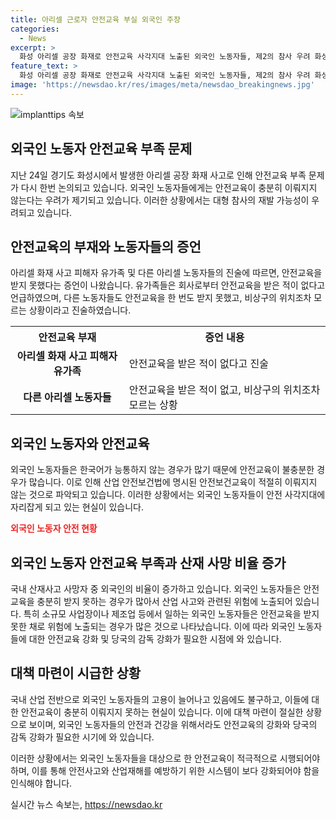 ```yaml
---
title: 아리셀 근로자 안전교육 부실 외국인 주장
categories:
  - News
excerpt: >
  화성 아리셀 공장 화재로 안전교육 사각지대 노출된 외국인 노동자들, 제2의 참사 우려 화성시 청사에서 열린 아리셀 화재 사고 유가족 기자회견에서 안전교육 미비를 지적한 사망자 유족과 동료들의 증언이 논란을 빚고 있다. 현장에서의 안전교육 부재와 외국인 노동자들의 어려움이 산업안전보건법의 미흡한 집행과 더불어 외국어로의 안전교육 부족이 또다시 대두되고 있다. 외국인 노동자들의 안전교육과 관리 강화에 대한 요구가 제기되고 있다.
feature_text: >
  화성 아리셀 공장 화재로 안전교육 사각지대 노출된 외국인 노동자들, 제2의 참사 우려 화성시 청사에서 열린 아리셀 화재 사고 유가족 기자회견에서 안전교육 미비를 지적한 사망자 유족과 동료들의 증언이 논란을 빚고 있다. 현장에서의 안전교육 부재와 외국인 노동자들의 어려움이 산업안전보건법의 미흡한 집행과 더불어 외국어로의 안전교육 부족이 또다시 대두되고 있다. 외국인 노동자들의 안전교육과 관리 강화에 대한 요구가 제기되고 있다.
image: 'https://newsdao.kr/res/images/meta/newsdao_breakingnews.jpg'
---
```


<p><img src="https://newsdao.kr/res/images/meta/newsdao_breakingnews.jpg" alt="implanttips 속보" /></p>

<h2 data-ke-size="size26">외국인 노동자 안전교육 부족 문제</h2>

<p data-ke-size="size16">지난 24일 경기도 화성시에서 발생한 아리셀 공장 화재 사고로 인해 안전교육 부족 문제가 다시 한번 논의되고 있습니다. 외국인 노동자들에게는 안전교육이 충분히 이뤄지지 않는다는 우려가 제기되고 있습니다. 이러한 상황에서는 대형 참사의 재발 가능성이 우려되고 있습니다.</p>

<h2 data-ke-size="size23">안전교육의 부재와 노동자들의 증언</h2>

<p data-ke-size="size16">아리셀 화재 사고 피해자 유가족 및 다른 아리셀 노동자들의 진술에 따르면, 안전교육을 받지 못했다는 증언이 나왔습니다. 유가족들은 회사로부터 안전교육을 받은 적이 없다고 언급하였으며, 다른 노동자들도 안전교육을 한 번도 받지 못했고, 비상구의 위치조차 모르는 상황이라고 진술하였습니다.</p>

<table>
    <tr>
        <th>안전교육 부재</th>
        <th>증언 내용</th>
    </tr>
    <tr>
        <td style="text-align: center; height: 17px;"><b>아리셀 화재 사고 피해자 유가족</b></td>
        <td>안전교육을 받은 적이 없다고 진술</td>
    </tr>
    <tr>
        <td style="text-align: center; height: 17px;"><b>다른 아리셀 노동자들</b></td>
        <td>안전교육을 받은 적이 없고, 비상구의 위치조차 모르는 상황</td>
    </tr>
</table>

<h2 data-ke-size="size23">외국인 노동자와 안전교육</h2>

<p data-ke-size="size16">외국인 노동자들은 한국어가 능통하지 않는 경우가 많기 때문에 안전교육이 불충분한 경우가 많습니다. 이로 인해 산업 안전보건법에 명시된 안전보건교육이 적절히 이뤄지지 않는 것으로 파악되고 있습니다. 이러한 상황에서는 외국인 노동자들이 안전 사각지대에 자리잡게 되고 있는 현실이 있습니다.</p>

<p><b><span style="color: #ee2323;">외국인 노동자 안전 현황</span></b></p>

<h2 data-ke-size="size23">외국인 노동자 안전교육 부족과 산재 사망 비율 증가</h2>

<p data-ke-size="size16">국내 산재사고 사망자 중 외국인의 비율이 증가하고 있습니다. 외국인 노동자들은 안전교육을 충분히 받지 못하는 경우가 많아서 산업 사고와 관련된 위험에 노출되어 있습니다. 특히 소규모 사업장이나 제조업 등에서 일하는 외국인 노동자들은 안전교육을 받지 못한 채로 위험에 노출되는 경우가 많은 것으로 나타났습니다. 이에 따라 외국인 노동자들에 대한 안전교육 강화 및 당국의 감독 강화가 필요한 시점에 와 있습니다.</p>

<h2 data-ke-size="size23">대책 마련이 시급한 상황</h2>

<p data-ke-size="size16">국내 산업 전반으로 외국인 노동자들의 고용이 늘어나고 있음에도 불구하고, 이들에 대한 안전교육이 충분히 이뤄지지 못하는 현실이 있습니다. 이에 대책 마련이 절실한 상황으로 보이며, 외국인 노동자들의 안전과 건강을 위해서라도 안전교육의 강화와 당국의 감독 강화가 필요한 시기에 와 있습니다.</p>

<p>이러한 상황에서는 외국인 노동자들을 대상으로 한 안전교육이 적극적으로 시행되어야 하며, 이를 통해 안전사고와 산업재해를 예방하기 위한 시스템이 보다 강화되어야 함을 인식해야 합니다.</p>
실시간 뉴스 속보는, <a href="https://newsdao.kr" rel="dofollow">https://newsdao.kr</a>


